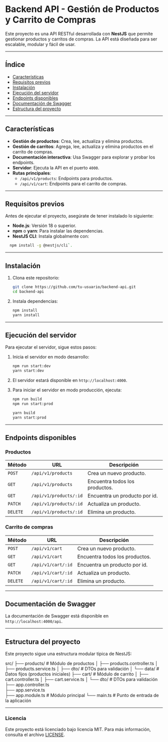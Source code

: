 # Backend API - Gestión de Productos y Carrito de Compras

Este proyecto es una API RESTful desarrollada con **NestJS** que permite gestionar productos y carritos de compras. La API está diseñada para ser escalable, modular y fácil de usar.

---

## Índice

- [Características](#características)
- [Requisitos previos](#requisitos-previos)
- [Instalación](#instalación)
- [Ejecución del servidor](#ejecución-del-servidor)
- [Endpoints disponibles](#endpoints-disponibles)
- [Documentación de Swagger](#documentación-de-swagger)
- [Estructura del proyecto](#estructura-del-proyecto)

---

## Características

- **Gestión de productos**: Crea, lee, actualiza y elimina productos.
- **Gestión de carritos**: Agrega, lee, actualiza y elimina productos en el carrito de compras.
- **Documentación interactiva**: Usa Swagger para explorar y probar los endpoints.
- **Servidor**: Ejecuta la API en el puerto `4000`.
- **Rutas principales**:
  - `/api/v1/products`: Endpoints para productos.
  - `/api/v1/cart`: Endpoints para el carrito de compras.

---

## Requisitos previos

Antes de ejecutar el proyecto, asegúrate de tener instalado lo siguiente:

- **Node.js**: Versión 18 o superior.
- **npm** o **yarn**: Para instalar las dependencias.
- **NestJS CLI**: Instala globalmente con:

```bash
  npm install -g @nestjs/cli`.
```

---

## Instalación

1. Clona este repositorio:
   ```bash
   git clone https://github.com/tu-usuario/backend-api.git
   cd backend-api
   ```
2. Instala dependencias:
   ```bash
   npm install
   yarn install
   ```

---

## Ejecución del servidor

Para ejecutar el servidor, sigue estos pasos:

1. Inicia el servidor en modo desarrollo:
   ```bash
   npm run start:dev
   yarn start:dev
   ```
2. El servidor estará disponible en `http://localhost:4000`.
3. Para iniciar el servidor en modo producción, ejecuta:

   ```bash
   npm run build
   npm run start:prod

   yarn build
   yarn start:prod
   ```

---

## Endpoints disponibles

### Productos

| Método   | URL                    | Descripción                    |
| -------- | ---------------------- | ------------------------------ |
| `POST`   | `/api/v1/products`     | Crea un nuevo producto.        |
| `GET`    | `/api/v1/products`     | Encuentra todos los productos. |
| `GET`    | `/api/v1/products/:id` | Encuentra un producto por id.  |
| `PATCH`  | `/api/v1/products/:id` | Actualiza un producto.         |
| `DELETE` | `/api/v1/products/:id` | Elimina un producto.           |

### Carrito de compras

| Método   | URL                | Descripción                    |
| -------- | ------------------ | ------------------------------ |
| `POST`   | `/api/v1/cart`     | Crea un nuevo producto.        |
| `GET`    | `/api/v1/cart`     | Encuentra todos los productos. |
| `GET`    | `/api/v1/cart/:id` | Encuentra un producto por id.  |
| `PATCH`  | `/api/v1/cart/:id` | Actualiza un producto.         |
| `DELETE` | `/api/v1/cart/:id` | Elimina un producto.           |

---

## Documentación de Swagger

La documentación de Swagger está disponible en `http://localhost:4000/api`.

---

## Estructura del proyecto

Este proyecto sigue una estructura modular típica de NestJS:

src/
├── products/ # Módulo de productos
│ ├── products.controller.ts
│ ├── products.service.ts
│ ├── dto/ # DTOs para validación
│ └── data/ # Datos fijos (productos iniciales)
├── cart/ # Módulo de carrito
│ ├── cart.controller.ts
│ ├── cart.service.ts
│ └── dto/ # DTOs para validación
├── app.controller.ts  
├── app.service.ts  
├── app.module.ts # Módulo principal
└── main.ts # Punto de entrada de la aplicación

---

### Licencia

Este proyecto está licenciado bajo licencia MIT. Para más información, consulta el archivo [LICENSE](LICENSE).

